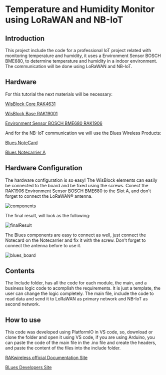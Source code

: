 # Temperature and Humidity Monitor using LoRaWAN and NB-IoT

## Introduction

This project include the code for a professional IoT project related with monitoring temperature and humidity, it uses a Environment Sensor BOSCH BME680, to determine temperature and humidity in a indoor environment. The communication will be done using LoRaWAN and NB-IoT.

## Hardware

For this tutorial the next materials will be necessary:

[WisBlock Core RAK4631](https://store.rakwireless.com/products/rak4631-lpwan-node)

[WisBlock Base RAK19001](https://store.rakwireless.com/products/rak19001-wisblock-dual-io-base-board)

[Environment Sensor BOSCH BME680 RAK1906](https://store.rakwireless.com/products/rak1906-bme680-environment-sensor)

And for the NB-IoT communication we will use the Blues Wireless Products:

[Blues NoteCard](https://shop.blues.io/collections/notecard/products/note-nbgl-500)

[Blues Notecarrier A](https://blues.io/products/notecarrier/notecarrier-a/)

## Hardware Configuration

The hardware configuration is so easy! The WisBlock elements can easily be connected to the board and be fixed using the screws. Conect the RAK1906 Environment Sensor BOSCH BME680 to the Slot A, and don't forget to connect the LoRaWAN® antenna.

![components](https://drive.google.com/file/d/1_-QAPF-9coiXJf-0QmAA-eVBymbUOAAv/view?usp=sharing)

The final result, will look as the following:

![finalResult](https://drive.google.com/file/d/1ZxXeD5qLNk9Qdd2K9W3qjFpvYXOpKveH/view?usp=sharing)

The Blues components are easy to connect as well, just connect the Notecard on the Notecarrier and fix it with the screw. Don't forget to connect the antenna before to use it.

![blues_board](https://drive.google.com/file/d/16v1RT5-pTJdML-JC3usvS3NPl9aGM01W/view?usp=sharing)


## Contents 

The Include folder, has all the code for each module, the main, and a business logic code to acomplish the requirements. It is just a template, the user can change the logic completely. The main file, include the code to read data and send it to LoRaWAN as primary network and NB-IoT as second network.

## How to use

This code was developed using PlatformIO in VS code, so, download or clone the folder and open it using VS code, if you are using Arduino, you can paste the code of the main file in the .ino file and create the headers, and paste the content of the files into the include folder.

[RAKwireless official Documentation Site](https://docs.rakwireless.com/Introduction/)

[BLues Developers Site](https://dev.blues.io/)
